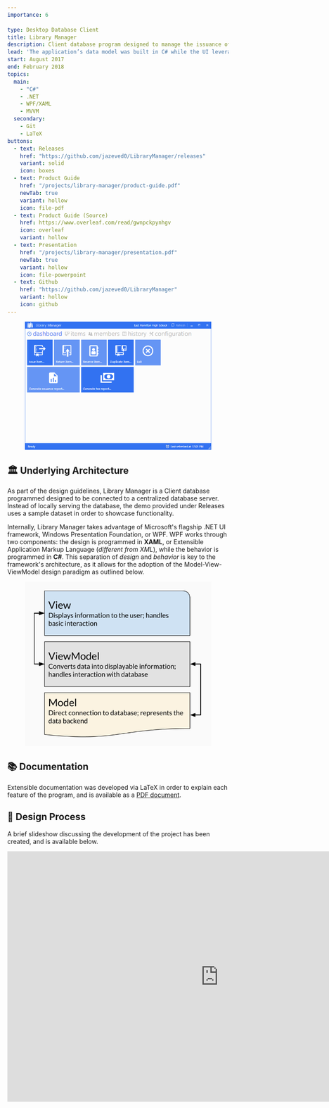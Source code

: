 ```yaml
---
importance: 6

type: Desktop Database Client
title: Library Manager
description: Client database program designed to manage the issuance of books for a school library; developed in C#/XAML using WPF
lead: 'The application’s data model was built in C# while the UI leveraged XAML’s responsive binding create a fast and responsive user experience. Extensive product documentation was written in LaTeX and the application as a whole uilized a variety of open source APIs to facilitate development (i.e. <a href="https://github.com/itext/itextsharp" rel="noopener" target="_blank">PDF rendering</a> & <a href="https://mahapps.com/" rel="noopener" target="_blank">UI toolkits</a>).'
start: August 2017
end: February 2018
topics:
  main:
    - "C#"
    - .NET
    - WPF/XAML
    - MVVM
  secondary:
    - Git
    - LaTeX
buttons:
  - text: Releases
    href: "https://github.com/jazeved0/LibraryManager/releases"
    variant: solid
    icon: boxes
  - text: Product Guide
    href: "/projects/library-manager/product-guide.pdf"
    newTab: true
    variant: hollow
    icon: file-pdf
  - text: Product Guide (Source)
    href: https://www.overleaf.com/read/gwnpckpynhgv
    icon: overleaf
    variant: hollow
  - text: Presentation
    href: "/projects/library-manager/presentation.pdf"
    newTab: true
    variant: hollow
    icon: file-powerpoint
  - text: Github
    href: "https://github.com/jazeved0/LibraryManager"
    variant: hollow
    icon: github
---
```


<Figure sharp left caption="Initial screen upon starting the application.">

![initial screen](./local/banner.png)

</Figure>

## 🏛 Underlying Architecture

As part of the design guidelines, Library Manager is a Client database programmed designed to be connected to a centralized database server. Instead of locally serving the database, the demo provided under Releases uses a sample dataset in order to showcase functionality.

Internally, Library Manager takes advantage of Microsoft's flagship .NET UI framework, Windows Presentation Foundation, or WPF. WPF works through two components: the design is programmed in **XAML**, or Extensible Application Markup Language (_different from XML_), while the behavior is programmed in **C#**. This separation of _design_ and _behavior_ is key to the framework's architecture, as it allows for the adoption of the Model-View-ViewModel design paradigm as outlined below.

<Figure sharp left caption="WPF MVVM Architecture overview" style={{maxWidth: "500px"}}>

![Architecture](./local/architecture.png)

</Figure>

## 📚 Documentation

Extensible documentation was developed via LaTeX in order to explain each feature of the program, and is available as a [PDF document](/projects/library-manager/product-guide.pdf).

## 📐 Design Process

A brief slideshow discussing the development of the project has been created, and is available below.

<iframe
  src="https://docs.google.com/presentation/d/e/2PACX-1vTGNy98lkIgXEggQ311Q4-lEVoktZXNi6ZJbzeMykYx1stRzgmh1ap6npJRz_zBeCNXJ6MNUN8nVQ-w/embed?start=false&loop=false&delayms=3000"
  frameborder="0"
  width="960"
  height="569"
  allowfullscreen="true"
  mozallowfullscreen="true"
  webkitallowfullscreen="true"
/>

## 🔗 Open Source External Packages

- [ControlsEx v3.0.2.4](https://github.com/ControlzEx/ControlzEx) by Jan Karger, Bastian Schmidt, and James Willock: provides useful UI controls and styling with which to build the application frontend
- [iTextSharp v5.5.13](https://github.com/itext/itextsharp) by Bruno Lowagie, Paulo Soares, et al: Open-source framework for PDF creation in C#; used for generating reports
- [MahApps.Metro v1.5.0](https://mahapps.com/) by Jan Karger, Dennis Daume, Brenden Forster, Paul Jenkins, Jake Ginnivan, and Alex Mitchel: provides UI styling for a majority of the elements in the application front-end in order to conform to Microsoft's Metro design paradigm within WPF applications
